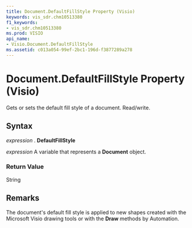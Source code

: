 ```yaml
---
title: Document.DefaultFillStyle Property (Visio)
keywords: vis_sdr.chm10513380
f1_keywords:
- vis_sdr.chm10513380
ms.prod: VISIO
api_name:
- Visio.Document.DefaultFillStyle
ms.assetid: c013a054-99ef-2bc1-196d-f3877289a278
---
```



# Document.DefaultFillStyle Property (Visio)

Gets or sets the default fill style of a document. Read/write.


## Syntax

 _expression_ . **DefaultFillStyle**

 _expression_ A variable that represents a **Document** object.


### Return Value

String


## Remarks

The document's default fill style is applied to new shapes created with the Microsoft Visio drawing tools or with the  **Draw** methods by Automation.


